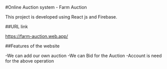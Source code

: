 #Online Auction system - Farm Auction

This project is developed using React js and Firebase.

##URL link

https://farm-auction.web.app/

##Features of the website

-We can add our own auction
-We can Bid for the Auction
-Account is need for the above operation
